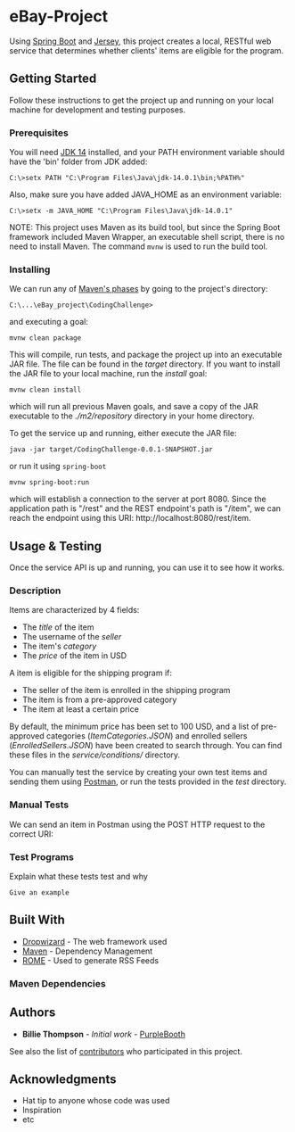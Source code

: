 # eBay-Project
 Using [Spring Boot](https://spring.io/projects/spring-boot) and [Jersey](https://eclipse-ee4j.github.io/jersey/), this project creates a local, RESTful web service that determines whether clients' items are eligible for the program.

## Getting Started

Follow these instructions to get the project up and running on your local machine for development and testing purposes.

### Prerequisites

You will need [JDK 14](https://www.oracle.com/java/technologies/javase-jdk14-downloads.html) installed, and your PATH environment variable should have the 'bin' folder from JDK added:

```
C:\>setx PATH "C:\Program Files\Java\jdk-14.0.1\bin;%PATH%"
```

Also, make sure you have added JAVA_HOME as an environment variable:

```
C:\>setx -m JAVA_HOME "C:\Program Files\Java\jdk-14.0.1"
```

NOTE: This project uses Maven as its build tool, but since the Spring Boot framework included Maven Wrapper, an executable shell script, there is no need to install Maven. The command ```mvnw``` is used to run the build tool.

### Installing

We can run any of [Maven's phases](http://maven.apache.org/guides/introduction/introduction-to-the-lifecycle.html) by going to the project's directory:

```
C:\...\eBay_project\CodingChallenge>
```

and executing a goal: 

```
mvnw clean package
```

This will compile, run tests, and package the project up into an executable JAR file. The file can be found in the *target* directory. If you want to install the JAR file to your local machine, run the *install* goal:

```
mvnw clean install
```

which will run all previous Maven goals, and save a copy of the JAR executable to the *./m2/repository* directory in your home directory.

To get the service up and running, either execute the JAR file:

```
java -jar target/CodingChallenge-0.0.1-SNAPSHOT.jar
```

or run it using ```spring-boot```

```
mvnw spring-boot:run
```

which will establish a connection to the server at port 8080. Since the application path is "/rest" and the REST endpoint's path is "/item", we can reach the endpoint using this URI: http://localhost:8080/rest/item.

## Usage & Testing

Once the service API is up and running, you can use it to see how it works.

### Description

Items are characterized by 4 fields:
* The *title* of the item
* The username of the *seller*
* The item's *category*
* The *price* of the item in USD

A item is eligible for the shipping program if:
* The seller of the item is enrolled in the shipping program
* The item is from a pre-approved category
* The item at least a certain price

By default, the minimum price has been set to 100 USD, and a list of pre-approved categories (*ItemCategories.JSON*) and enrolled sellers (*EnrolledSellers.JSON*) have been created to search through. You can find these files in the *service/conditions/* directory.

You can manually test the service by creating your own test items and sending them using [Postman](https://www.postman.com/), or run the tests provided in the *test* directory.

### Manual Tests

We can send an item in Postman using the POST HTTP request to the correct URI:

### Test Programs

Explain what these tests test and why

```
Give an example
```

## Built With

* [Dropwizard](http://www.dropwizard.io/1.0.2/docs/) - The web framework used
* [Maven](https://maven.apache.org/) - Dependency Management
* [ROME](https://rometools.github.io/rome/) - Used to generate RSS Feeds

### Maven Dependencies


## Authors

* **Billie Thompson** - *Initial work* - [PurpleBooth](https://github.com/PurpleBooth)

See also the list of [contributors](https://github.com/your/project/contributors) who participated in this project.


## Acknowledgments

* Hat tip to anyone whose code was used
* Inspiration
* etc


